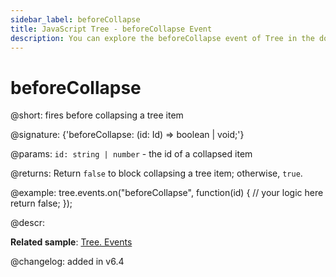 ```yaml
---
sidebar_label: beforeCollapse
title: JavaScript Tree - beforeCollapse Event 
description: You can explore the beforeCollapse event of Tree in the documentation of the DHTMLX JavaScript UI library. Browse developer guides and API reference, try out code examples and live demos, and download a free 30-day evaluation version of DHTMLX Suite 7.
---
```


# beforeCollapse

@short: fires before collapsing a tree item

@signature: {'beforeCollapse: (id: Id) => boolean | void;'}

@params:
`id: string | number` - the id of a collapsed item

@returns:
Return `false` to block collapsing  a tree item; otherwise, `true`.

@example:
tree.events.on("beforeCollapse", function(id) {
    // your logic here
    return false;
});

@descr:

**Related sample**: [Tree. Events](https://snippet.dhtmlx.com/vux1ye9g)

@changelog: added in v6.4

[comment]: # (@related: tree/events_handling.md)
